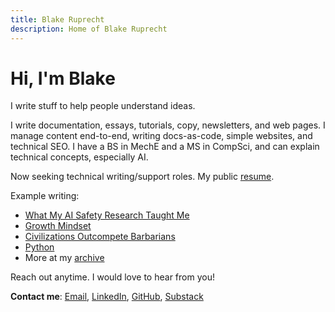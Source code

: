 ```yaml
---
title: Blake Ruprecht
description: Home of Blake Ruprecht
---
```

# Hi, I'm Blake
I write stuff to help people understand ideas.

I write documentation, essays, tutorials, copy, newsletters, and web pages. I manage content end-to-end, writing docs-as-code, simple websites, and technical SEO. I have a BS in MechE and a MS in CompSci, and can explain technical concepts, especially AI. 

Now seeking technical writing/support roles. My public [resume](/cv-Blake-Ruprecht.pdf).

Example writing:
- [What My AI Safety Research Taught Me](/research)
- [Growth Mindset](/growth-mindset)
- [Civilizations Outcompete Barbarians](/civilization)
- [Python](/python)
- More at my [archive](/archive)

Reach out anytime. I would love to hear from you! 

**Contact me**: [Email](mailto:blakecruprecht@gmail.com), [LinkedIn](https://linkedin.com/in/BlakeRuprecht), [GitHub](https://github.com/BlakeRuprecht), [Substack](https://blakeruprecht.substack.com/)
